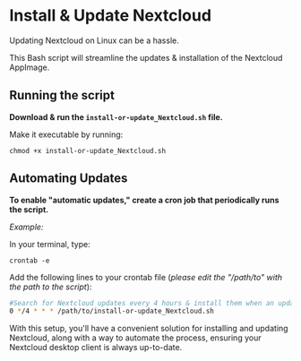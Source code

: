 # Install & Update Nextcloud
Updating Nextcloud on Linux can be a hassle.

This Bash script will streamline the updates & installation of the Nextcloud AppImage.

## Running the script
**Download & run the `install-or-update_Nextcloud.sh` file.**

Make it executable by running: 

`chmod +x install-or-update_Nextcloud.sh`

## Automating Updates
**To enable "automatic updates," create a cron job that periodically runs the script.**

*Example:*

In your terminal, type:

`crontab -e`

Add the following lines to your crontab file (_please edit the "/path/to" with the path to the script_):
```bash
#Search for Nextcloud updates every 4 hours & install them when an update is available.
0 */4 * * * /path/to/install-or-update_Nextcloud.sh
```

With this setup, you'll have a convenient solution for installing and updating Nextcloud, along with a way to automate the process, ensuring your Nextcloud desktop client is always up-to-date.
